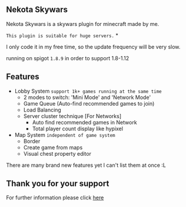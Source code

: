 ## Nekota Skywars
Nekota Skywars is a skywars plugin for minecraft made by me.

`This plugin is suitable for huge servers.`    * 

I only code it in my free time, so the update frequency will be very slow.

running on spigot `1.8.9` in order to support 1.8-1.12

## Features
* Lobby System `support 1k+ games running at the same time`
    * 2 modes to switch: 'Mini Mode' and 'Network Mode'
    * Game Queue (Auto-find recommended games to join)
    * Load Balancing
    * Server cluster technique [For Networks]
        * Auto find recommended games in Network
        * Total player count display like hypixel
* Map System `independent of game system`
    * Border
    * Create game from maps
    * Visual chest property editor

There are many brand new features yet I can't list them at once :L

## Thank you for your support
For further information please click [here](https://github.com/Nova41)